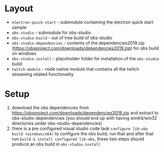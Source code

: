 # Layout #

- `electron-quick-start` - submodule containing the electron quick start sample
- `obs-studio` - submodule for obs-studio
- `obs-studio-build` - out of tree build of obs-studio
- `obs-studio-dependencies` - contents of the dependencies2019.zip (https://obsproject.com/downloads/dependencies2019.zip) for obs build on windows
- `obs-studio-install` - placoholder folder for installation of the `obs-studio` build
- `twitch-module` - node native module that contains all the twitch streaming related functionality

# Setup #

1. download the obs dependencies from https://obsproject.com/downloads/dependencies2019.zip and extract to obs-studio-dependencies (you should end up with having win64/win32 directories under obs-studio-dependencies)
2. there is a pre configured visual studio code task `configure lib-obs build (windows/x64)` to configure the obs build, run that and after that run `build & install configured lib-obs`, these two steps should produce an obs build in `obs-studio-install`
